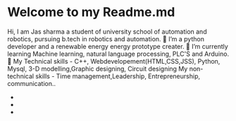 <!DOCTYPE html>
<html>
  <head>
    <meta charset="utf-8">
    <script src="https://use.fontawesome.com/d1341f9b7a.js"></script>
    <link rel="stylesheet" href="style.css">
    <title>Personal WebSite</title>
  </head>
  <body>
<div class="box" >
  <img src="https://tinyurl.com/29pls4qd" alt="" class="box-img">
  <h1>
Welcome to my Readme.md</h1>
<p>
    Hi, I am Jas sharma a student of university school of automation and robotics, pursuing b.tech in robotics and automation.
    👀 I’m a python developer and a renewable energy energy prototype creater.
    🌱 I’m currently learning Machine learning, natural language processing, PLC'S and Arduino.
    💞️ My Technical skills - C++, Webdevelopement(HTML,CSS,JSS), Python, Mysql, 3-D modelling,Graphic designing, Circuit designing
    My non-technical skills - Time management,Leadership, Entrepreneurship, communication..</p>
<ul>
<li><a href="#"><i class="fa fa-facebook-square" aria-hidden="true"></i></a></li>
<li><a href="#"><i class="fa fa-twitter-square" aria-hidden="true"></i></a></li>
<li><a href="#"><i class="fa fa-google-plus-square" aria-hidden="true"></i></a></li>
</ul>
</div>
</body>
</html>



